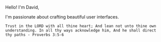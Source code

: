 Hello! I'm David,

I'm passionate about crafting beautiful user interfaces.


`Trust in the LORD with all thine heart; And lean not unto thine own understanding. In all thy ways acknowledge him, And he shall direct thy paths - Proverbs 3:5-6`

<!--<p align="center">
    <a href="https://git.io/streak-stats"><img src="https://streak-stats.demolab.com?user=David-code-hub&border_radius=20&card_width=450&type=png&hide_border=true" alt="GitHub Streak" /></a>
</p> -->

